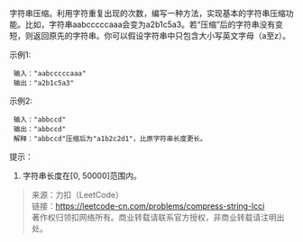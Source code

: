 字符串压缩。利用字符重复出现的次数，编写一种方法，实现基本的字符串压缩功能。比如，字符串aabcccccaaa会变为a2b1c5a3。若“压缩”后的字符串没有变短，则返回原先的字符串。你可以假设字符串中只包含大小写英文字母（a至z）。

示例1:
```
 输入："aabcccccaaa"
 输出："a2b1c5a3"
```

示例2:
```
 输入："abbccd"
 输出："abbccd"
 解释："abbccd"压缩后为"a1b2c2d1"，比原字符串长度更长。
```

提示：
1. 字符串长度在[0, 50000]范围内。

> 来源：力扣（LeetCode）  
> 链接：https://leetcode-cn.com/problems/compress-string-lcci  
> 著作权归领扣网络所有。商业转载请联系官方授权，非商业转载请注明出处。  